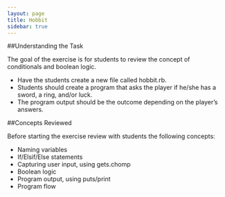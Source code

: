 ```yaml
---
layout: page
title: Hobbit
sidebar: true
---
```

##Understanding the Task

The goal of the exercise is for students to review the concept of conditionals and boolean logic.

* Have the students create a new file called hobbit.rb. 
* Students should create a program that asks the player if he/she has a sword, a ring, and/or luck.
* The program output should be the outcome depending on the player’s answers. 

##Concepts Reviewed

Before starting the exercise review with students the following concepts:

* Naming variables
* If/Elsif/Else statements
* Capturing user input, using gets.chomp
* Boolean logic
* Program output, using puts/print
* Program flow
